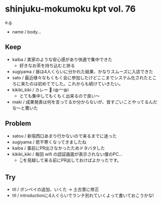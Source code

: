 # shinjuku-mokumoku kpt vol. 76

e.g. 

- name / body...

## Keep

- kaiba / 実家のような安心感があり快適で集中できた　
    - 好きなお茶を持ち込むと捗る
- sugiyama / 昼は4人くらいに分かれた結果、かなりスムーズに入店できた
- sato / 最近様々なもくもく会に参加したけどここまでシステム化されたところに来たのは初めてでした。これからも続けていきたい。
- kikiki_kiki / カレー :curry: ꒰◍ᐡᐤᐡ◍꒱  
    - とても集中してもくもく出来るので良い〜  
- maki / 成果発表は何を言ってるか分からないが、皆すごいことやってるんだな～と驚いた

## Problem

- satou / 新宿西口あまり行かないので来るまでに迷った
- sugiyama / 若干寒くなってきましたね
- kaiba / 事前にPR出さなかったためドタバタした
- kikiki_kiki / 毎回 wifi の認証画面が表示されない僕のPC...
    - 👆を見越して来る前にPR出しておけばよかったです。

## Try

- ttl / ボンベイの追加、いくた -> 土古里に修正
- ttl / introductionに4人ぐらいでランチ別れていくよって書いておこうかな!
